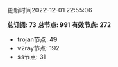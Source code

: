 更新时间2022-12-01 22:55:06

**总订阅: 73**
**总节点: 991**
**有效节点: 272**
- trojan节点: 49
- v2ray节点: 192
- ss节点: 31
